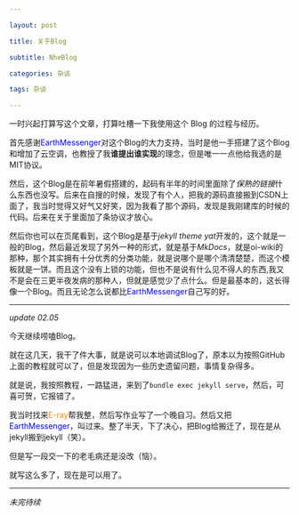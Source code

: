 ```yaml
---

layout: post

title: 关于Blog

subtitle: NheBlog

categories: 杂谈

tags: 杂谈

---
```


一时兴起打算写这个文章，打算吐槽一下我使用这个 $\text{Blog}$ 的过程与经历。

首先感谢<span style="color:#00f"  >EarthMessenger</span>对这个Blog的大力支持，当时是他一手搭建了这个Blog和增加了云空调，也教授了我**谁提出谁实现**的理念，但是唯一一点他给我选的是MIT协议。

然后，这个Blog是在前年暑假搭建的，起码有半年的时间里面除了*保熟的链接*什么东西也没写。后来在自搜的时候，发现了有个人，把我的源码直接搬到CSDN上面了，我当时觉得又好气又好笑，因为我看了那个源码，发现是我刚建库的时候的代码。后来在关于里面加了条协议才放心。

然后你也可以在页尾看到，这个Blog是基于*jekyll theme yat*开发的，这个就是一般的Blog，然后最近发现了另外一种的形式，就是基于*MkDocs*，就是oi-wiki的那种，那个其实拥有十分优秀的分类功能，就是说哪个是哪个清清楚楚，而这个模板就是一饼。而且这个没有上锁的功能，但也不是说有什么见不得人的东西,我又不是会在三更半夜发病的那种人，但就是感觉少了点什么。但是最基本的，这长得像一个Blog。而且无论怎么说都比<span style="color:#00f"  >EarthMessenger</span>自己写的好。

---

*update 02.05*

今天继续唠嗑Blog。

就在这几天，我干了件大事，就是说可以本地调试Blog了，原本以为按照GitHub上面的教程就可以了，但是发现因为一些历史遗留问题，事情复杂得多。

就是说，我按照教程，一路猛进，来到了`bundle exec jekyll serve`，然后，可喜可贺，它报错了。

我当时找来<span style="color:#ff8c00">E-ray</span>帮我整，然后写作业写了一个晚自习。然后又把<span style="color:#00f"  >EarthMessenger</span>，叫过来。整了半天，下了决心，把Blog给搬迁了，现在是从jekyll搬到jekyll（笑）。

但是写一段交一下的老毛病还是没改（恼）。

就写这么多了，现在是可以用了。

---
*未完待续*
